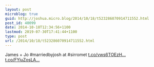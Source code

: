 ```yaml
---
layout: post
microblog: true
guid: http://joshua.micro.blog/2014/10/18/t523286070914711552.html
post_id: 40099
date: 2014-10-18T12:34:56+1100
lastmod: 2019-07-30T17:41:44+1100
type: post
url: /2014/10/18/t523286070914711552.html
---
```

James + Jo #marriedbyjosh at #sirromet [t.co/vws6TOEzH...](http://t.co/vws6TOEzH5) [t.co/FYiuZosLA...](http://t.co/FYiuZosLAj)

